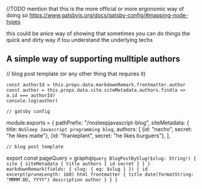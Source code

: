 //TODO mention that this is the more official or more ergonomic way of doing so https://www.gatsbyjs.org/docs/gatsby-config/#mapping-node-types

this could be anice way of showing that sometimes you can do things the quick and dirty way if tou understand
the underlying techs

## A simple way of supporting mulltiple authors

// blog post template (or any other thing that requires it)

    const authorId = this.props.data.markdownRemark.frontmatter.author
    const author = this.props.data.site.siteMetadata.authors.find(a => a.id === authorId)
    console.log(author)

    // gatsby config

module.exports = {
pathPrefix: "/nosleepjavascript-blog",
siteMetadata: {
title: `NoSleep Javascript programming blog`,
authors: [
{id: "nacho", secret: "he likes maite"},
{id: "franleplant", secret: "he likes burguers"},
],

    // blog post template

export const pageQuery = graphql`query BlogPostBySlug($slug: String!) { site { siteMetadata { title authors { id secret } } } markdownRemark(fields: { slug: { eq: $slug } }) { id excerpt(pruneLength: 160) html frontmatter { title date(formatString: "MMMM DD, YYYY") description author } } }`
